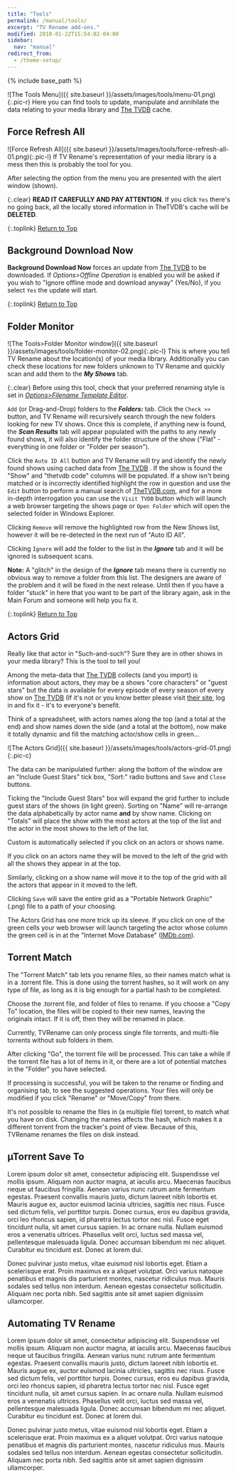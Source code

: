 ```yaml
---
title: "Tools"
permalink: /manual/tools/
excerpt: "TV Rename add-ons."
modified: 2018-01-22T15:54:02-04:00
sidebar:
  nav: "manual"
redirect_from:
  - /theme-setup/
---
```


{% include base_path %}

![The Tools Menu]({{ site.baseurl }}/assets/images/tools/menu-01.png){:.pic-r}
Here you can find tools to update, manipulate and annihilate the data relating to your media library and [The TVDB](http://thetvdb.com "Visit TheTVDB.com") cache.

## Force Refresh All

![Force Refresh All]({{ site.baseurl }}/assets/images/tools/force-refresh-all-01.png){:.pic-l}
If TV&nbsp;Rename's representation of your media library is a mess then this is probably the tool for you.

After selecting the option from the menu you are presented with the alert window (shown).

{:.clear}
**READ IT CAREFULLY AND PAY ATTENTION**. If you click `Yes` there's no going back, all the locally stored information in TheTVDB's cache will be **DELETED**.

{:.toplink}
[Return to Top]()

## Background Download Now

**Background Download Now** forces an update from [The TVDB](http://thetvdb.com "Visit TheTVDB.com") to be downloaded. If *Options>Offline Operation* is enabled you will be asked if you wish to "Ignore offline mode and download anyway" (Yes/No), if you select `Yes` the update will start.

{:.toplink}
[Return to Top]()

## Folder Monitor

![The Tools>Folder Monitor window]({{ site.baseurl }}/assets/images/tools/folder-monitor-02.png){:.pic-l}
This is where you tell TV&nbsp;Rename about the location(s) of your media library. Additionally you can check these locations for new folders unknown to TV&nbsp;Rename and quickly scan and add them to the ***My Shows*** tab.

{:.clear}
Before using this tool, check that your preferred renaming style is set in [*Options>Filename&nbsp;Template&nbsp;Editor*](options#filename-template-editor "Visit Options>Filename Template Editor").

`Add` (or Drag-and-Drop) folders to the ***Folders:*** tab. Click the `Check >>` button, and TV&nbsp;Rename will recursively search through the new folders looking for new TV shows. Once this is complete, if anything new is found, the ***Scan Results*** tab will appear populated with the paths to any newly found shows, it will also identify the folder structure of the show ("Flat" - everything in one folder or "Folder per season").

Click the `Auto ID All` button and TV&nbsp;Rename will try and identify the newly found shows using cached data from [The TVDB](http://thetvdb.com "Visit TheTVDB.com") . If the show is found the "Show" and "thetvdb code" columns will be populated. If a show isn't being matched or is incorrectly identified highlight the row in question and use the `Edit` button to perform a manual search of [TheTVDB.com](http://thetvdb.com "Visit TheTVDB.com"), and for a more in-depth interrogation you can use the `Visit TVDB` button which will launch a web browser targeting the shows page or `Open Folder` which will open the selected folder in Windows Explorer.

Clicking `Remove` will remove the highlighted row from the New Shows list, however it will be re-detected in the next run of "Auto ID All".

Clicking `Ignore` will add the folder to the list in the ***Ignore*** tab and it will be ignored is subsequent scans.

**Note:** A "glitch" in the design of the ***Ignore*** tab means there is currently no obvious way to remove a folder from this list. The designers are aware of the problem and it will be fixed in the next release. Until then if you have a folder "stuck" in here that you want to be part of the library again, ask in the Main Forum and someone will help you fix it.

{:.toplink}
[Return to Top]()

## Actors Grid

Really like that actor in "Such-and-such"? Sure they are in other shows in your media library? This is the tool to tell you!

Among the meta-data that [The&nbsp;TVDB](http://thetvdb.com "Visit TheTVDB.com") collects (and you import) is information about actors, they may be a shows "core characters" or "guest stars" but the data is available for every episode of every season of every show on [The TVDB](http://thetvdb.com "Visit TheTVDB.com") (If it's not or you know better please visit [their&nbsp;site](http://thetvdb.com "Visit TheTVDB.com"), log in and fix it - it's to everyone's benefit.

Think of a spreadsheet, with actors names along the top (and a total at the end) and show names down the side (and a total at the bottom), now make it totally dynamic and fill the matching actor/show cells in green...

![The Actors Grid]({{ site.baseurl }}/assets/images/tools/actors-grid-01.png){:.pic-c}

The data can be manipulated further: along the bottom of the window are an "Include Guest Stars" tick box, "Sort:" radio buttons and `Save` and `Close` buttons.

Ticking the "Include Guest Stars" box will expand the grid further to include guest stars of the shows (in light green). Sorting on "Name" will re-arrange the data alphabetically by actor name **and** by show name. 
Clicking on "Totals" will place the show with the most actors at the top of the list and the actor in the most shows to the left of the list.

Custom is automatically selected if you click on an actors or shows name.

If you click on an actors name they will be moved to the left of the grid with all the shows they appear in at the top.

Similarly, clicking on a show name will move it to the top of the grid with all the actors that appear in it moved to the left.

Clicking `Save` will save the entire grid as a "Portable Network Graphic" (.png) file to a path of your choosing.

The Actors Grid has one more trick up its sleeve. If you click on one of the green cells your web browser will launch targeting the actor whose column the green cell is in at the "Internet Move Database" ([IMDb.com](http://www.imdb.com "Visit The IMDb")).

## Torrent Match

The "Torrent Match" tab lets you rename files, so their names match what is in a .torrent file. This is done using the torrent hashes, so it will work on any type of file, as long as it is big enough for a partial hash to be completed.

Choose the .torrent file, and folder of files to rename. If you choose a "Copy To" location, the files will be copied to their new names, leaving the originals intact. If it is off, then they will be renamed in place. 

Currently, TVRename can only process single file torrents, and multi-file torrents without sub folders in them.

After clicking "Go", the torrent file will be processed. This can take a while if the torrent file has a lot of items in it, or there are a lot of potential matches in the "Folder" you have selected.

If processing is successful, you will be taken to the rename or finding and organising tab, to see the suggested operations. Your files will only be modified if you click "Rename" or "Move/Copy" from there.

It's not possible to rename the files in (a multiple file) torrent, to match what you have on disk. Changing the names affects the hash, which makes it a different torrent from the tracker's point of view. Because of this, TVRename renames the files on disk instead.

## µTorrent Save To

Lorem ipsum dolor sit amet, consectetur adipiscing elit. Suspendisse vel mollis ipsum. Aliquam non auctor magna, at iaculis arcu. Maecenas faucibus neque ut faucibus fringilla. Aenean varius nunc rutrum ante fermentum egestas. Praesent convallis mauris justo, dictum laoreet nibh lobortis et. Mauris augue ex, auctor euismod lacinia ultricies, sagittis nec risus. Fusce sed dictum felis, vel porttitor turpis. Donec cursus, eros eu dapibus gravida, orci leo rhoncus sapien, id pharetra lectus tortor nec nisl. Fusce eget tincidunt nulla, sit amet cursus sapien. In ac ornare nulla. Nullam euismod eros a venenatis ultrices. Phasellus velit orci, luctus sed massa vel, pellentesque malesuada ligula. Donec accumsan bibendum mi nec aliquet. Curabitur eu tincidunt est. Donec at lorem dui.

Donec pulvinar justo metus, vitae euismod nisl lobortis eget. Etiam a scelerisque erat. Proin maximus ex a aliquet volutpat. Orci varius natoque penatibus et magnis dis parturient montes, nascetur ridiculus mus. Mauris sodales sed tellus non interdum. Aenean egestas consectetur sollicitudin. Aliquam nec porta nibh. Sed sagittis ante sit amet sapien dignissim ullamcorper.

## Automating TV Rename
Lorem ipsum dolor sit amet, consectetur adipiscing elit. Suspendisse vel mollis ipsum. Aliquam non auctor magna, at iaculis arcu. Maecenas faucibus neque ut faucibus fringilla. Aenean varius nunc rutrum ante fermentum egestas. Praesent convallis mauris justo, dictum laoreet nibh lobortis et. Mauris augue ex, auctor euismod lacinia ultricies, sagittis nec risus. Fusce sed dictum felis, vel porttitor turpis. Donec cursus, eros eu dapibus gravida, orci leo rhoncus sapien, id pharetra lectus tortor nec nisl. Fusce eget tincidunt nulla, sit amet cursus sapien. In ac ornare nulla. Nullam euismod eros a venenatis ultrices. Phasellus velit orci, luctus sed massa vel, pellentesque malesuada ligula. Donec accumsan bibendum mi nec aliquet. Curabitur eu tincidunt est. Donec at lorem dui.

Donec pulvinar justo metus, vitae euismod nisl lobortis eget. Etiam a scelerisque erat. Proin maximus ex a aliquet volutpat. Orci varius natoque penatibus et magnis dis parturient montes, nascetur ridiculus mus. Mauris sodales sed tellus non interdum. Aenean egestas consectetur sollicitudin. Aliquam nec porta nibh. Sed sagittis ante sit amet sapien dignissim ullamcorper.

